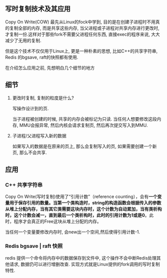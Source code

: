 ## 写时复制技术及其应用

Copy On Write(COW) 最先从Linux的fock中学到, 目的是在创建子进程时不用真的复制全部的内存, 而是共享这些内存, 当父进程或子进程对共享内存进行更改时, 才复制一份.这样对于那些fork不需要父进程任何东西, 直接exec的程序来说, 大大减少了无用的复制.

但是这个技术不仅仅用于Linux上, 更是一种朴素的思想, 比如C++的共享字符串, Redis 的bgsave, raft的快照都有使用.

在介绍怎么应用之前, 先想明白几个细节的地方

## 细节

1. 更改时复制, 复制的粒度是什么?

   写操作设计到的页.

   当子进程被创建的时候, 共享的内存会被标记为只读. 当任何人想要修改这段内存, MMU会报异常, 然后内核会请求复制页, 然后再次提交写入到MMU. 

2. 子进程/父进程写入新的数据

   如果写入的数据是在原来的页上, 那么会复制写入的页, 如果需要创建一个新页, 那么不会共享.

## 应用

### C++ 共享字符串

Copy On Write(写时复制)使用了“引用计数”（reference counting），会有**一个变量用于保存引用的数量。当第一个类构造时，string的构造函数会根据传入的参数从堆上分配内存，当有其它类需要这块内存时，这个计数为自动累加，当有类析构时，这个计数会减一，直到最后一个类析构时，此时的引用计数为1或是0**。此时，程序才会真正的Free这块从堆上分配的内存。

当任何一个变量要修改内存时, 会new出一个空间,然后使得引用计数-1.

### Redis bgsave | raft 快照

redis 提供一个命令将内存中的数据保存到文件中, 这个操作不会中断Redis处理其他请求, 数据仍可以进行增删改查. 实现方式就是Linux提供的fork调用的写时复制特性.
